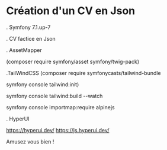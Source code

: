 # Création d'un CV en Json #

. Symfony 7.1.up-7

. CV factice en Json

. AssetMapper

(composer require symfony/asset symfony/twig-pack)

.TailWindCSS
(composer require symfonycasts/tailwind-bundle

symfony console tailwind:init)

symfony console tailwind:build --watch

symfony console importmap:require alpinejs

. HyperUI

https://hyperui.dev/
https://js.hyperui.dev/

Amusez vous bien !

